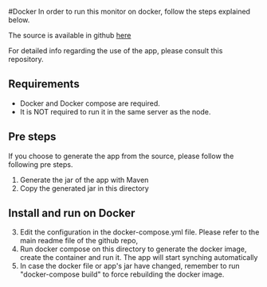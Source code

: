 #Docker
In order to run this monitor on docker, follow the steps explained below.

The source is available in github [here](https://github.com/fredblockchain/ubix-node-monitor)

For detailed info regarding the use of the app, please consult this repository.
## Requirements

* Docker and Docker compose are required.
* It is NOT required to run it in the same server as the node.

## Pre steps
If you choose to generate the app from the source, please follow the following pre steps.

1. Generate the jar of the app with Maven
2. Copy the generated jar in this directory

## Install and run on Docker
3. Edit the configuration in the docker-compose.yml file. Please refer to the main readme file of the github repo,
4. Run docker compose on this directory to generate the docker image, create the container and run it.
   The app will start synching automatically
5. In case the docker file or app's jar have changed, remember to run "docker-compose build" to force rebuilding the docker image.

